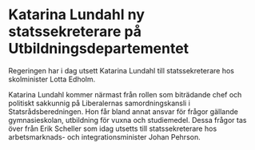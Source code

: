 # Katarina Lundahl ny statssekreterare på Utbildningsdepartementet

Regeringen har i dag utsett Katarina Lundahl till statssekreterare hos skolminister Lotta Edholm.

Katarina Lundahl kommer närmast från rollen som biträdande chef och politiskt sakkunnig på Liberalernas samordningskansli i Statsrådsberedningen. Hon får bland annat ansvar för frågor gällande gymnasieskolan, utbildning för vuxna och studiemedel. Dessa frågor tas över från Erik Scheller som idag utsetts till statssekreterare hos arbetsmarknads- och integrationsminister Johan Pehrson.
